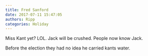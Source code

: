 ```yaml
---
title: Fred Sanford
date: 2017-07-11 15:47:05
authors: Ripp
categories: Holiday
---
```


 Miss Kant yet? LOL. 
Jack will be crushed. People now know Jack.

Before the election they had no idea he carried kants water.